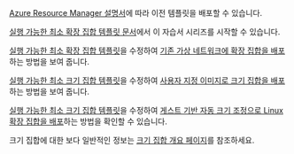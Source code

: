 [Azure Resource Manager 설명서](../articles/azure-resource-manager/resource-group-template-deploy.md)에 따라 이전 템플릿을 배포할 수 있습니다.

[실행 가능한 최소 확장 집합 템플릿 문서](../articles/virtual-machine-scale-sets/virtual-machine-scale-sets-mvss-start.md)에서 이 자습서 시리즈를 시작할 수 있습니다.

[실행 가능한 최소 확장 집합 템플릿](../articles/virtual-machine-scale-sets/virtual-machine-scale-sets-mvss-start.md)을 수정하여 [기존 가상 네트워크에 확장 집합을 배포](../articles/virtual-machine-scale-sets/virtual-machine-scale-sets-mvss-existing-vnet.md)하는 방법을 보여 줍니다.

[실행 가능한 최소 크기 집합 템플릿](../articles/virtual-machine-scale-sets/virtual-machine-scale-sets-mvss-start.md)을 수정하여 [사용자 지정 이미지로 크기 집합을 배포](../articles/virtual-machine-scale-sets/virtual-machine-scale-sets-mvss-custom-image.md)하는 방법을 보여 줍니다.

[실행 가능한 최소 크기 집합 템플릿](../articles/virtual-machine-scale-sets/virtual-machine-scale-sets-mvss-start.md)을 수정하여 [게스트 기반 자동 크기 조정으로 Linux 확장 집합을 배포](../articles/virtual-machine-scale-sets/virtual-machine-scale-sets-mvss-guest-based-autoscale-linux.md)하는 방법을 확인할 수 있습니다.

크기 집합에 대한 보다 일반적인 정보는 [크기 집합 개요 페이지](../articles/virtual-machine-scale-sets/virtual-machine-scale-sets-overview.md)를 참조하세요.
